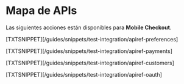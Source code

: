 # Mapa de APIs

Las siguientes acciones están disponibles para **Mobile Checkout**.

[TXTSNIPPET][/guides/snippets/test-integration/apiref-preferences]

[TXTSNIPPET][/guides/snippets/test-integration/apiref-payments]

[TXTSNIPPET][/guides/snippets/test-integration/apiref-customers]

[TXTSNIPPET][/guides/snippets/test-integration/apiref-oauth]

